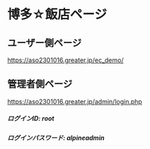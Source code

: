 # 博多☆飯店ページ

## ユーザー側ページ
https://aso2301016.greater.jp/ec_demo/

## 管理者側ページ
https://aso2301016.greater.jp/admin/login.php
##### ログインID: root
##### ログインパスワード: alpineadmin

